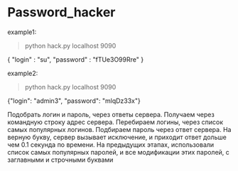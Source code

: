 # Password_hacker
example1:

> python hack.py localhost 9090

{
    "login" : "su",
    "password" : "fTUe3O99Rre"
}

example2:

> python hack.py localhost 9090

{"login": "admin3", "password": "mlqDz33x"}

Подобрать логин и пароль, через ответы сервера. Получаем через командную строку адрес сервера. Перебираем логины, через список самых популярных логинов. Подбираем пароль через ответ сервера. На верную букву, сервер вызывает исключение, и приходит ответ дольше чем 0.1 секунда по времени. На предыдущих этапах, использовали список самых популярных паролей, и все модификации этих паролей, с заглавными и строчными буквами
